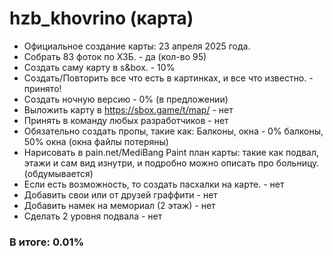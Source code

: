 # hzb_khovrino (карта)

- Официальное создание карты: 23 апреля 2025 года.
- Собрать 83 фоток по ХЗБ. - да (кол-во 95)
- Создать саму карту в s&box. - 10%
- Создать/Повторить все что есть в картинках, и все что известно. - принято!
- Создать ночную версию -  0% (в предложении)
- Выложить карту в https://sbox.game/t/map/ - нет
- Принять в команду любых разработчиков - нет
- Обязательно создать пропы, такие как: Балконы, окна - 0% балконы, 50% окна (окна файлы потеряны)
- Нарисовать в pain.net/MediBang Paint план карты: такие как подвал, этажи и сам вид изнутри, и подробно можно описать про больницу. (обдумывается)
- Если есть возможность, то создать пасхалки на карте. - нет
- Добавить свои или от друзей граффити - нет
- Добавить намек на мемориал (2 этаж) - нет
- Сделать 2 уровня подвала - нет

### В итоге: 0.01%
